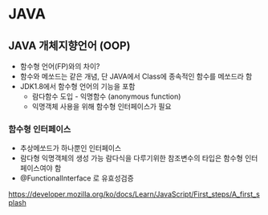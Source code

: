 # JAVA
## JAVA 개체지향언어 (OOP)
 - 함수형 언어(FP)와의 차이?
 - 함수와 메쏘드는 같은 개념, 단 JAVA에서 Class에 종속적인 함수를 메쏘드라 함
 - JDK1.8에서 함수형 언어의 기능을 포함
    - 람다함수 도입 - 익명함수 (anonymous function)
    - 익명객체 사용을 위해 함수형 인터페이스가 필요 

### 함수형 인터페이스
 - 추상메쏘드가 하나뿐인 인터페이스
 - 람다형 익명객체의 생성 가능
   람다식을 다루기위한 참조변수의 타입은 함수형 인터페이스여야 함
 - @FunctionalInterface 로 유효성검증


https://developer.mozilla.org/ko/docs/Learn/JavaScript/First_steps/A_first_splash




